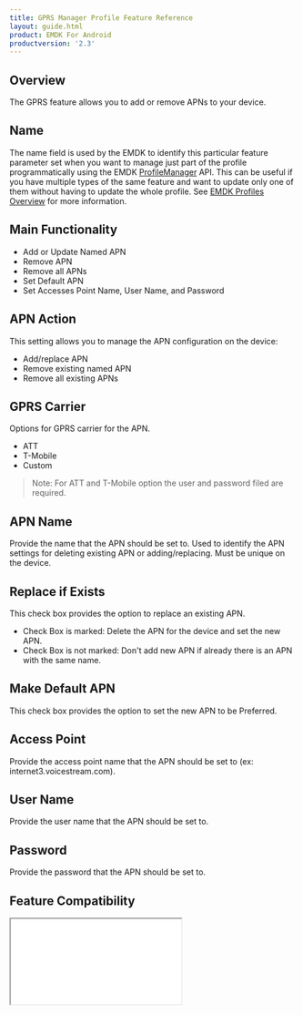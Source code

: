 ```yaml
---
title: GPRS Manager Profile Feature Reference
layout: guide.html
product: EMDK For Android
productversion: '2.3'
---
```


## Overview

The GPRS feature allows you to add or remove APNs to your device. 

## Name
The name field is used by the EMDK to identify this particular feature parameter set when you want to manage just part of the profile programmatically using the EMDK [ProfileManager](../../../api/core/ProfileManager) API. This can be useful if you have multiple types of the same feature and want to update only one of them without having to update the whole profile. See [EMDK Profiles Overview](../usingwizard) for more information.

## Main Functionality

* Add or Update Named APN
* Remove APN
* Remove all APNs
* Set Default APN
* Set Accesses Point Name, User Name, and Password

## APN Action
This setting allows you to manage the APN configuration on the device:

* Add/replace APN
* Remove existing named APN
* Remove all existing APNs

## GPRS Carrier 
Options for GPRS carrier for the APN.

* ATT
* T-Mobile
* Custom

>Note: For ATT and T-Mobile option the user and password filed are required.

## APN Name 
Provide the name that the APN should be set to. Used to identify the APN settings for deleting existing APN or adding/replacing. Must be unique on the device. 

## Replace if Exists 
This check box provides the option to replace an existing APN.

* Check Box is marked: Delete the APN for the device and set the new APN.
* Check Box is not marked: Don't add new APN if already there is an APN with the same name.

## Make Default APN 
This check box provides the option to set the new APN to be Preferred.

## Access Point 
Provide the access point name that the APN should be set to (ex: internet3.voicestream.com).

## User Name
Provide the user name that the APN should be set to.

## Password
Provide the password that the APN should be set to.

## Feature Compatibility
<iframe src="compare.html#mx=4.3&csp=GprsMgr&os=All&embed=true"></iframe> 














